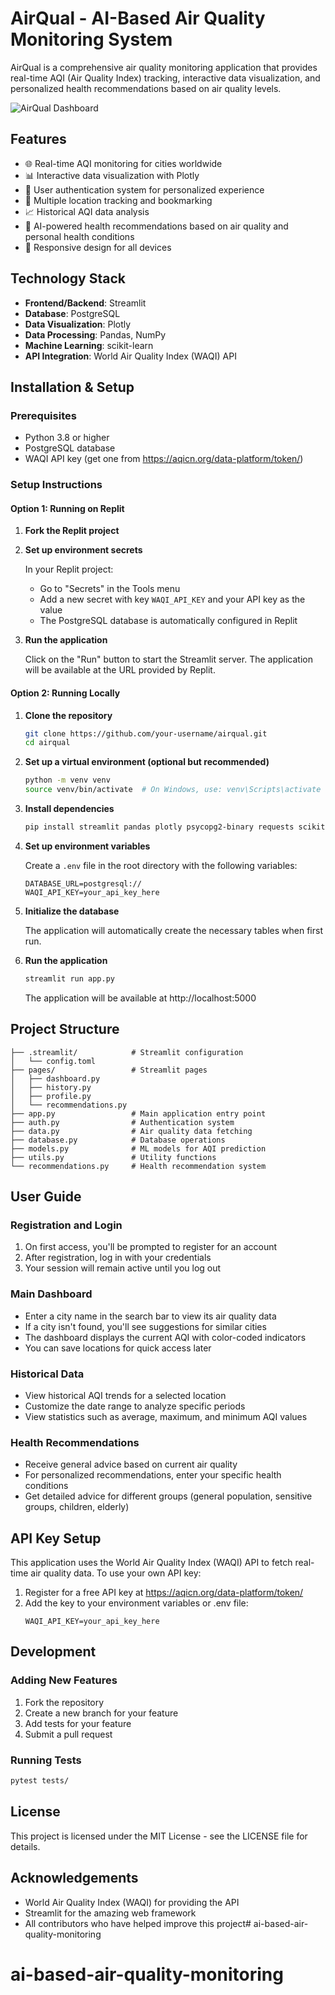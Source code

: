 # AirQual - AI-Based Air Quality Monitoring System

AirQual is a comprehensive air quality monitoring application that provides real-time AQI (Air Quality Index) tracking, interactive data visualization, and personalized health recommendations based on air quality levels.

![AirQual Dashboard](https://cdn-icons-png.flaticon.com/512/4107/4107793.png)

## Features

- 🌐 Real-time AQI monitoring for cities worldwide
- 📊 Interactive data visualization with Plotly
- 👤 User authentication system for personalized experience
- 📍 Multiple location tracking and bookmarking
- 📈 Historical AQI data analysis
- 🧠 AI-powered health recommendations based on air quality and personal health conditions
- 📱 Responsive design for all devices

## Technology Stack

- **Frontend/Backend**: Streamlit
- **Database**: PostgreSQL
- **Data Visualization**: Plotly
- **Data Processing**: Pandas, NumPy
- **Machine Learning**: scikit-learn
- **API Integration**: World Air Quality Index (WAQI) API

## Installation & Setup

### Prerequisites

- Python 3.8 or higher
- PostgreSQL database
- WAQI API key (get one from https://aqicn.org/data-platform/token/)

### Setup Instructions

#### Option 1: Running on Replit

1. **Fork the Replit project**

2. **Set up environment secrets**

   In your Replit project:
   - Go to "Secrets" in the Tools menu
   - Add a new secret with key `WAQI_API_KEY` and your API key as the value
   - The PostgreSQL database is automatically configured in Replit

3. **Run the application**

   Click on the "Run" button to start the Streamlit server.
   The application will be available at the URL provided by Replit.

#### Option 2: Running Locally

1. **Clone the repository**

   ```bash
   git clone https://github.com/your-username/airqual.git
   cd airqual
   ```

2. **Set up a virtual environment (optional but recommended)**

   ```bash
   python -m venv venv
   source venv/bin/activate  # On Windows, use: venv\Scripts\activate
   ```

3. **Install dependencies**

   ```bash
   pip install streamlit pandas plotly psycopg2-binary requests scikit-learn python-dotenv trafilatura
   ```

4. **Set up environment variables**

   Create a `.env` file in the root directory with the following variables:

   ```
   DATABASE_URL=postgresql://
   WAQI_API_KEY=your_api_key_here
   ```

5. **Initialize the database**

   The application will automatically create the necessary tables when first run.

6. **Run the application**

   ```bash
   streamlit run app.py
   ```

   The application will be available at http://localhost:5000

## Project Structure

```
├── .streamlit/            # Streamlit configuration
│   └── config.toml
├── pages/                 # Streamlit pages
│   ├── dashboard.py
│   ├── history.py
│   ├── profile.py
│   └── recommendations.py
├── app.py                 # Main application entry point
├── auth.py                # Authentication system
├── data.py                # Air quality data fetching
├── database.py            # Database operations
├── models.py              # ML models for AQI prediction
├── utils.py               # Utility functions
└── recommendations.py     # Health recommendation system
```

## User Guide

### Registration and Login

1. On first access, you'll be prompted to register for an account
2. After registration, log in with your credentials
3. Your session will remain active until you log out

### Main Dashboard

- Enter a city name in the search bar to view its air quality data
- If a city isn't found, you'll see suggestions for similar cities
- The dashboard displays the current AQI with color-coded indicators
- You can save locations for quick access later

### Historical Data

- View historical AQI trends for a selected location
- Customize the date range to analyze specific periods
- View statistics such as average, maximum, and minimum AQI values

### Health Recommendations

- Receive general advice based on current air quality
- For personalized recommendations, enter your specific health conditions
- Get detailed advice for different groups (general population, sensitive groups, children, elderly)

## API Key Setup

This application uses the World Air Quality Index (WAQI) API to fetch real-time air quality data. To use your own API key:

1. Register for a free API key at https://aqicn.org/data-platform/token/
2. Add the key to your environment variables or .env file:
   ```
   WAQI_API_KEY=your_api_key_here
   ```

## Development

### Adding New Features

1. Fork the repository
2. Create a new branch for your feature
3. Add tests for your feature
4. Submit a pull request

### Running Tests

```bash
pytest tests/
```

## License

This project is licensed under the MIT License - see the LICENSE file for details.

## Acknowledgements

- World Air Quality Index (WAQI) for providing the API
- Streamlit for the amazing web framework
- All contributors who have helped improve this project# ai-based-air-quality-monitoring
# ai-based-air-quality-monitoring
